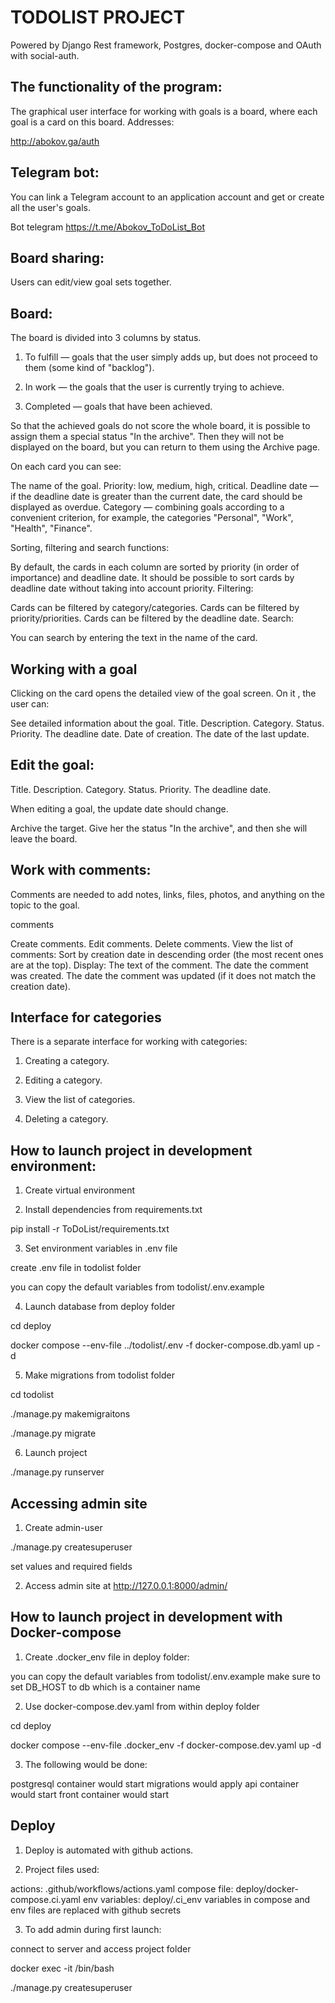 
# TODOLIST PROJECT
Powered by Django Rest framework, Postgres, docker-compose and OAuth with social-auth.

## The functionality of the program:
The graphical user interface for working with goals is a board, where each goal is a card on this board.
Addresses:

http://abokov.ga/auth


## Telegram bot:
You can link a Telegram account to an application account and get or create all the user's goals.

Bot telegram https://t.me/Abokov_ToDoList_Bot

## Board sharing:
Users can edit/view goal sets together.

## Board:
The board is divided into 3 columns by status.

1. To fulfill — goals that the user simply adds up, but does not proceed to them (some kind of "backlog").

2. In work — the goals that the user is currently trying to achieve.

3. Completed — goals that have been achieved.

So that the achieved goals do not score the whole board, it is possible to assign them a special status "In the archive". Then they will not be displayed on the board, but you can return to them using the Archive page.

On each card you can see:

The name of the goal. Priority: low, medium, high, critical. Deadline date — if the deadline date is greater than the current date, the card should be displayed as overdue. Category — combining goals according to a convenient criterion, for example, the categories "Personal", "Work", "Health", "Finance".

Sorting, filtering and search functions:

By default, the cards in each column are sorted by priority (in order of importance) and deadline date. It should be possible to sort cards by deadline date without taking into account priority. Filtering:

Cards can be filtered by category/categories. Cards can be filtered by priority/priorities. Cards can be filtered by the deadline date. Search:

You can search by entering the text in the name of the card.

## Working with a goal

Clicking on the card opens the detailed view of the goal screen. On it , the user can:

See detailed information about the goal. Title. Description. Category. Status. Priority. The deadline date. Date of creation. The date of the last update.

## Edit the goal:

Title. Description. Category. Status. Priority. The deadline date.

When editing a goal, the update date should change.

Archive the target. Give her the status "In the archive", and then she will leave the board.

## Work with comments:

Comments are needed to add notes, links, files, photos, and anything on the topic to the goal.

comments

Create comments. Edit comments. Delete comments. View the list of comments: Sort by creation date in descending order (the most recent ones are at the top). Display: The text of the comment. The date the comment was created. The date the comment was updated (if it does not match the creation date).

## Interface for categories
There is a separate interface for working with categories:

1. Creating a category.

2. Editing a category.

3. View the list of categories.

4. Deleting a category.

## How to launch project in development environment:
1. Create virtual environment

2. Install dependencies from requirements.txt

pip install -r ToDoList/requirements.txt

3. Set environment variables in .env file

create .env file in todolist folder

you can copy the default variables from todolist/.env.example

4. Launch database from deploy folder

cd deploy

docker compose --env-file ../todolist/.env -f docker-compose.db.yaml up -d

5. Make migrations from todolist folder

cd todolist

./manage.py makemigraitons

./manage.py migrate

6. Launch project

./manage.py runserver

## Accessing admin site
1. Create admin-user

./manage.py createsuperuser

set values and required fields

2. Access admin site at http://127.0.0.1:8000/admin/

## How to launch project in development with Docker-compose
1. Create .docker_env file in deploy folder:

you can copy the default variables from todolist/.env.example make sure to set DB_HOST to db which is a container name

2. Use docker-compose.dev.yaml from within deploy folder

cd deploy

docker compose --env-file .docker_env -f docker-compose.dev.yaml up -d

3. The following would be done:

postgresql container would start migrations would apply api container would start front container would start

## Deploy
1. Deploy is automated with github actions.

2. Project files used:

actions: .github/workflows/actions.yaml compose file: deploy/docker-compose.ci.yaml env variables: deploy/.ci_env variables in compose and env files are replaced with github secrets

3. To add admin during first launch:

connect to server and access project folder

docker exec -it /bin/bash

./manage.py createsuperuser
